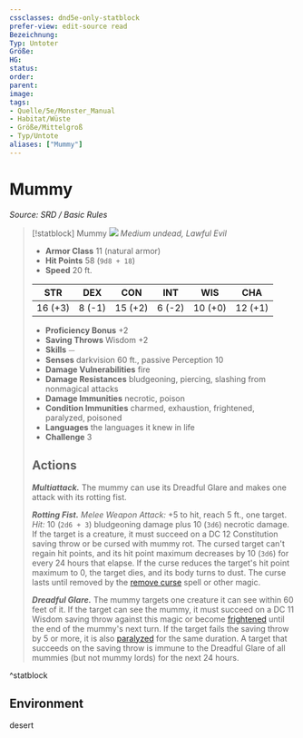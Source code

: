 ```yaml
---
cssclasses: dnd5e-only-statblock
prefer-view: edit-source read
Bezeichnung: 
Typ: Untoter
Größe: 
HG: 
status:
order:
parent:
image: 
tags:
- Quelle/5e/Monster_Manual
- Habitat/Wüste
- Größe/Mittelgroß
- Typ/Untote
aliases: ["Mummy"]
---
```

# Mummy
*Source: SRD / Basic Rules*  

> [!statblock] Mummy
> ![](compendium/bestiary/undead/token/mummy.png#token)
> *Medium undead, Lawful Evil*
> 
> - **Armor Class** 11  (natural armor)
> - **Hit Points** 58 (`9d8 + 18`)
> - **Speed** 20 ft.
> 
> |STR|DEX|CON|INT|WIS|CHA|
> |:---:|:---:|:---:|:---:|:---:|:---:|
> |16 (+3)| 8 (-1)|15 (+2)| 6 (-2)|10 (+0)|12 (+1)|
> 
> - **Proficiency Bonus** +2
> - **Saving Throws** Wisdom +2
> - **Skills** ⏤
> - **Senses** darkvision 60 ft., passive Perception 10
> - **Damage Vulnerabilities** fire
> - **Damage Resistances** bludgeoning, piercing, slashing from nonmagical attacks
> - **Damage Immunities** necrotic, poison
> - **Condition Immunities** charmed, exhaustion, frightened, paralyzed, poisoned
> - **Languages** the languages it knew in life
> - **Challenge** 3
> 
> ## Actions
> 
> ***Multiattack.*** The mummy can use its Dreadful Glare and makes one attack with its rotting fist.
> 
> ***Rotting Fist.*** *Melee Weapon Attack:* +5 to hit, reach 5 ft., one target. *Hit:* 10 (`2d6 + 3`) bludgeoning damage plus 10 (`3d6`) necrotic damage. If the target is a creature, it must succeed on a DC 12 Constitution saving throw or be cursed with mummy rot. The cursed target can't regain hit points, and its hit point maximum decreases by 10 (`3d6`) for every 24 hours that elapse. If the curse reduces the target's hit point maximum to 0, the target dies, and its body turns to dust. The curse lasts until removed by the [remove curse](compendium/spells/remove-curse.md) spell or other magic.
> 
> ***Dreadful Glare.*** The mummy targets one creature it can see within 60 feet of it. If the target can see the mummy, it must succeed on a DC 11 Wisdom saving throw against this magic or become [frightened](rules/conditions.md#frightened) until the end of the mummy's next turn. If the target fails the saving throw by 5 or more, it is also [paralyzed](rules/conditions.md#paralyzed) for the same duration. A target that succeeds on the saving throw is immune to the Dreadful Glare of all mummies (but not mummy lords) for the next 24 hours.

^statblock

## Environment

desert